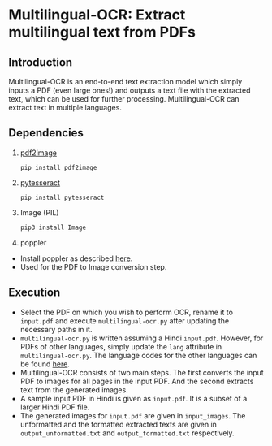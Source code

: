 # Multilingual-OCR: Extract multilingual text from PDFs  

## Introduction

Multilingual-OCR is an end-to-end text extraction model which simply inputs a PDF (even large ones!) and outputs a text file with the extracted text, which can be used for further processing. Multilingual-OCR can extract text in multiple languages. 

## Dependencies

1. [pdf2image](https://pypi.org/project/pdf2image/)

   ```pip install pdf2image```

2. [pytesseract](https://pypi.org/project/pytesseract/)

   ```pip install pytesseract```

3. Image (PIL)

   ```pip3 install Image```

4. poppler 
- Install poppler as described [here](https://pypi.org/project/pdf2image/).
- Used for the PDF to Image conversion step.

## Execution

- Select the PDF on which you wish to perform OCR, rename it to ```input.pdf``` and execute ```multilingual-ocr.py``` after updating the necessary paths in it.
- ```multilingual-ocr.py``` is written assuming a Hindi ```input.pdf```. However, for PDFs of other languages, simply update the ```lang``` attribute in ```multilingual-ocr.py```. The language codes for the other languages can be found [here](https://github.com/tesseract-ocr/tesseract/blob/master/doc/tesseract.1.asc).
- Multilingual-OCR consists of two main steps. The first converts the input PDF to images for all pages in the input PDF. And the second extracts text from the generated images. 
- A sample input PDF in Hindi is given as ```input.pdf```. It is a subset of a larger Hindi PDF file.
- The generated images for ```input.pdf``` are given in ```input_images```. The unformatted and the formatted extracted texts are given in ```output_unformatted.txt``` and ```output_formatted.txt``` respectively.